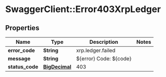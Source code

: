 # SwaggerClient::Error403XrpLedger

## Properties
Name | Type | Description | Notes
------------ | ------------- | ------------- | -------------
**error_code** | **String** | xrp.ledger.failed | 
**message** | **String** | ${error} Code: ${code} | 
**status_code** | [**BigDecimal**](BigDecimal.md) | 403 | 

